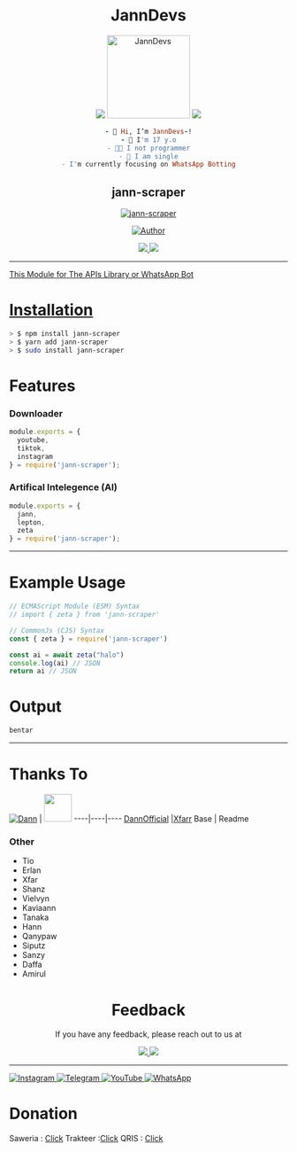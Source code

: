 <div align="center">

# JannDevs

  <img src="https://readme-typing-svg.herokuapp.com?color=000000&center=true&lines=Hi,+Welcoms+to+this+package">
  
  <img src="http://github.com/JannDevs.png" alt="JannDevs" width="150" />
  
  <img src="https://readme-typing-svg.herokuapp.com?color=000000&center=true&lines=It's+me+JannDevs;I'm+still+learning+to+be+a+Master">

```rb
- 👋 Hi, I’m JannDevs-!
- 👀 I'm 17 y.o
- 👨‍💻 I not programmer
- 💞️ I am single
- I'm currently focusing on WhatsApp Botting
```

## jann-scraper

</div>

<p align="center">
<a href="#"><img title="jann-scraper" src="https://img.shields.io/static/v1?label=package&message=kotz-api&color=red"></a>
</p>
<p align="center">
  <a href="https://github.com/JannDevs"><img title="Author" src="https://img.shields.io/badge/Kotz-red.svg?style=for-the-badge&logo=github" /></a>
</p>
<p align="center">
  <a href="https://instagram.com/janukiwill"><img src="https://img.shields.io/badge/Instagram-E4405F?style=for-the-badge&logo=instagram&logoColor=white"/> 
  <a href="https://wa.me/6285135051337"><img src="https://img.shields.io/badge/WhatsApp-25D366?style=for-the-badge&logo=whatsapp&logoColor=white" /><br>
</p>

---

This Module for The APIs Library or WhatsApp Bot

# Installation
```bash
> $ npm install jann-scraper
> $ yarn add jann-scraper
> $ sudo install jann-scraper
```

# Features
### Downloader
```js
module.exports = {
  youtube,
  tiktok,
  instagram
} = require('jann-scraper');
```
### Artifical Intelegence (AI)
```ts
module.exports = {
  jann,
  lepton,
  zeta
} = require('jann-scraper');
```
---
# Example Usage
```js
// ECMAScript Module (ESM) Syntax
// import { zeta } from 'jann-scraper'

// CommonJs (CJS) Syntax
const { zeta } = require('jann-scraper')

const ai = await zeta("halo")
console.log(ai) // JSON
return ai // JSON
```
# Output
```bash
bentar
```
---
# Thanks To
[![Dann](http://github.com/DannOfficial.png?size=50)](http://github.com/DannOfficial) | <a href="http://github.com/xfarr05"><img src="http://github.com/xfarr05.png?size=50" width="50" height="50"></a>
----|----|----
[DannOfficial](http://github.com/DannOfficial) |[Xfarr](http://github.com/xfarr05)
Base | Readme
### Other
- Tio
- Erlan
- Xfar
- Shanz
- Vielvyn
- Kaviaann
- Tanaka
- Hann
- Qanypaw
- Siputz
- Sanzy
- Daffa
- Amirul

<div align="center">

# Feedback
If you have any feedback, please reach out to us at

<p align="center">
  <a href="https://instagram.com/janukiwill"><img src="https://img.shields.io/badge/Instagram-E4405F?style=for-the-badge&logo=instagram&logoColor=white"/> 
  <a href="https://wa.me/6285135051337"><img src="https://img.shields.io/badge/WhatsApp-25D366?style=for-the-badge&logo=whatsapp&logoColor=white" /><br>

  
</div>


---
<a href="https://instagram.com/janukiwill" target="_blank">
    <img src="https://img.shields.io/badge/instagram-%23E4405F.svg?&style=for-the-badge&logo=instagram&logoColor=white&color=071A2C" alt="Instagram"/>
  </a>
<a href="https://t.me/JannTmvn" target="_blank">
    <img src="https://img.shields.io/badge/telegram-%23E4405F.svg?&style=for-the-badge&logo=twitter&logoColor=white&color=071A2C" alt="Telegram"/>
  </a>
<a href="https://youtube.com/JNOffc" target="_blank">
    <img src="https://img.shields.io/badge/youtube-%2312100E.svg?&style=for-the-badge&logo=youtube&logoColor=white&color=071A2C" alt="YouTube"/>
  </a>
<a href="https://wa.me/6285135051338?text=haii" target="_blank">
    <img src="https://img.shields.io/badge/whatsapp-%2312100E.svg?&style=for-the-badge&logo=whatsapp&logoColor=white&color=071A2C" alt="WhatsApp"/>
  </a>

# Donation
Saweria : [Click](https://www.saweria.co/itsmejann)
Trakteer :[Click](https://www.trakteer.id/JannDevs)
QRIS : [Click](https://api.betabotz.eu.org/api/tools/get-upload?id=f/23jc7siz.jpg)
